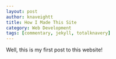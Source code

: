 ```yaml
---
layout: post
author: knaveightt
title: How I Made This Site
category: Web Development
tags: [commentary, jekyll, totalknavery]
---
```

Well, this is my first post to this website!
